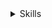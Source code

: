 
<details>
  <summary>Skills</summary>
   <p>
    <img src="https://skillicons.dev/icons?i=cs&theme=dark" height="30" />
    <img src="https://skillicons.dev/icons?i=dotnet&theme=dark" height="30" />
    <img src="https://skillicons.dev/icons?i=docker&theme=dark" height="30" />
    <img src="https://skillicons.dev/icons?i=kubernetes&theme=dark" height="30" />
    <img src="https://skillicons.dev/icons?i=redis&theme=dark" height="30" />
    <img src="https://skillicons.dev/icons?i=ts&theme=dark" height="30" />
    <img src="https://skillicons.dev/icons?i=react&theme=dark" height="30" />
    <img src="https://skillicons.dev/icons?i=graphql&theme=dark" height="30" />
    <img src="https://skillicons.dev/icons?i=azure&theme=dark" height="30" />
    <img src="https://skillicons.dev/icons?i=css&theme=dark" height="30" />
    <img src="https://skillicons.dev/icons?i=sass&theme=dark" height="30" />
    <img src="https://skillicons.dev/icons?i=gitlab&theme=dark" height="30" />
    <img src="https://skillicons.dev/icons?i=nodejs&theme=dark" height="30" />
    <img src="https://skillicons.dev/icons?i=npm&theme=dark" height="30" />
    <img src="https://skillicons.dev/icons?i=postman&theme=dark" height="30" />
  </p>
</details>
